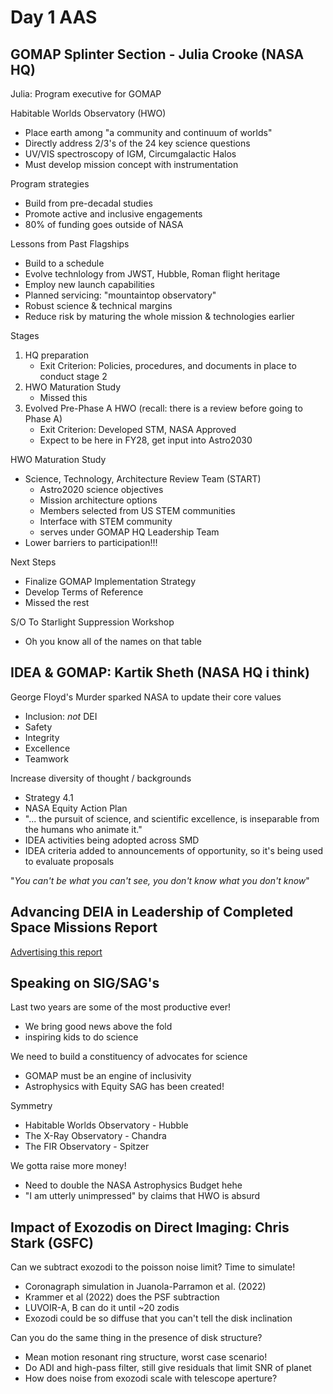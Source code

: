 # Day 1 AAS

## GOMAP Splinter Section - Julia Crooke (NASA HQ)
Julia: Program executive for GOMAP

Habitable Worlds Observatory (HWO)
- Place earth among "a community and continuum of worlds"
- Directly address 2/3's of the 24 key science questions
- UV/VIS spectroscopy of IGM, Circumgalactic Halos
- Must develop mission concept with instrumentation

Program strategies
- Build from pre-decadal studies
- Promote active and inclusive engagements
- 80% of funding goes outside of NASA

Lessons from Past Flagships
- Build to a schedule
- Evolve technlology from JWST, Hubble, Roman flight heritage
- Employ new launch capabilities
- Planned servicing: "mountaintop observatory"
- Robust science & technical margins
- Reduce risk by maturing the whole mission & technologies earlier

Stages
1) HQ preparation
    - Exit Criterion: Policies, procedures, and documents in place to conduct stage 2
2) HWO Maturation Study
    - Missed this
3) Evolved Pre-Phase A HWO (recall: there is a review before going to Phase A)
    - Exit Criterion: Developed STM, NASA Approved
    - Expect to be here in FY28, get input into Astro2030

HWO Maturation Study
- Science, Technology, Architecture Review Team (START)
    - Astro2020 science objectives
    - Mission architecture options
    - Members selected from US STEM communities
    - Interface with STEM community
    - serves under GOMAP HQ Leadership Team
- Lower barriers to participation!!!

Next Steps
- Finalize GOMAP Implementation Strategy
- Develop Terms of Reference
- Missed the rest

S/O To Starlight Suppression Workshop
- Oh you know all of the names on that table

## IDEA & GOMAP: Kartik Sheth (NASA HQ i think)
George Floyd's Murder sparked NASA to update their core values
- Inclusion: _not_ DEI
- Safety
- Integrity
- Excellence
- Teamwork

Increase diversity of thought / backgrounds
- Strategy 4.1
- NASA Equity Action Plan
- "... the pursuit of science, and scientific excellence, is inseparable from the humans who animate it."
- IDEA activities being adopted across SMD
- IDEA criteria added to announcements of opportunity, so it's being used to evaluate proposals

"_You can't be what you can't see, you don't know what you don't know_"

## Advancing DEIA in Leadership of Completed Space Missions Report

[Advertising this report](https://nap.nationalacademies.org/catalog/26385/advancing-diversity-equity-inclusion-and-accessibility-in-the-leadership-of-competed-space-missions)

## Speaking on SIG/SAG's
Last two years are some of the most productive ever!
- We bring good news above the fold
- inspiring kids to do science

We need to build a constituency of advocates for science
- GOMAP must be an engine of inclusivity
- Astrophysics with Equity SAG has been created!

Symmetry
- Habitable Worlds Observatory - Hubble
- The X-Ray Observatory - Chandra
- The FIR Observatory - Spitzer

We gotta raise more money!
- Need to double the NASA Astrophysics Budget hehe
- "I am utterly unimpressed" by claims that HWO is absurd

## Impact of Exozodis on Direct Imaging: Chris Stark (GSFC)
Can we subtract exozodi to the poisson noise limit? Time to simulate!
- Coronagraph simulation in Juanola-Parramon et al. (2022)
- Krammer et al (2022) does the PSF subtraction
- LUVOIR-A, B can do it until ~20 zodis
- Exozodi could be so diffuse that you can't tell the disk inclination

Can you do the same thing in the presence of disk structure?
- Mean motion resonant ring structure, worst case scenario!
- Do ADI and high-pass filter, still give residuals that limit SNR of planet
- How does noise from exozodi scale with telescope aperture?



